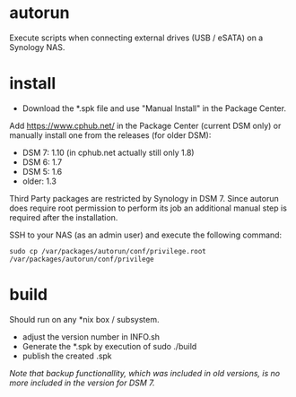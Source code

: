 # autorun
Execute scripts when connecting external drives (USB / eSATA) on a Synology NAS.

# install
* Download the *.spk file and use "Manual Install" in the Package Center.

Add https://www.cphub.net/ in the Package Center (current DSM only) or manually install one from the releases (for older DSM):

* DSM 7: 1.10 (in cphub.net actually still only 1.8)
* DSM 6: 1.7
* DSM 5: 1.6
* older: 1.3

Third Party packages are restricted by Synology in DSM 7. Since autorun does require root 
permission to perform its job an additional manual step is required after the installation.

SSH to your NAS (as an admin user) and execute the following command:

```shell
sudo cp /var/packages/autorun/conf/privilege.root /var/packages/autorun/conf/privilege
```


# build
Should run on any *nix box / subsystem.
  * adjust the version number in INFO.sh
  * Generate the *.spk by execution of sudo ./build
  * publish the created .spk

*Note that backup functionallity, which was included in old versions, is no more included in the version for DSM 7.*

